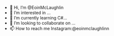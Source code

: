 - 👋 Hi, I’m @EoinMcLaughlin
- 👀 I’m interested in ...
- 🌱 I’m currently learning C#...
- 💞️ I’m looking to collaborate on ...
- 📫 How to reach me Instagram:@eoinmclaughlinn

<!---
EoinMcLaughlin/EoinMcLaughlin is a ✨ special ✨ repository because its `README.md` (this file) appears on your GitHub profile.
You can click the Preview link to take a look at your changes.
--->
